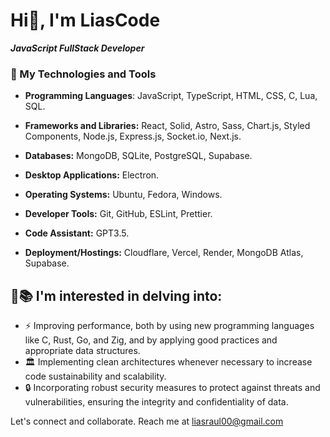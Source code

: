 # Hi👋, I'm LiasCode

***JavaScript FullStack Developer***

### 🚀 My Technologies and Tools

- **Programming Languages**: JavaScript, TypeScript, HTML, CSS, C, Lua, SQL.

- **Frameworks and Libraries:** React, Solid, Astro, Sass, Chart.js, Styled Components, Node.js, Express.js, Socket.io, Next.js.

- **Databases:** MongoDB, SQLite, PostgreSQL, Supabase.

- **Desktop Applications:** Electron.

- **Operating Systems:** Ubuntu, Fedora, Windows.

- **Developer Tools:** Git, GitHub, ESLint, Prettier.

- **Code Assistant:** GPT3.5.

- **Deployment/Hostings:** Cloudflare, Vercel, Render, MongoDB Atlas, Supabase.

## 🧠📚 I'm interested in delving into:
- ⚡ Improving performance, both by using new programming languages like C, Rust, Go, and Zig, and by applying good practices and appropriate data structures.
- 🏛️ Implementing clean architectures whenever necessary to increase code sustainability and scalability.
- 🔒 Incorporating robust security measures to protect against threats and vulnerabilities, ensuring the integrity and confidentiality of data.

Let's connect and collaborate. Reach me at [liasraul00@gmail.com](mailto:liasraul00@gmail)
